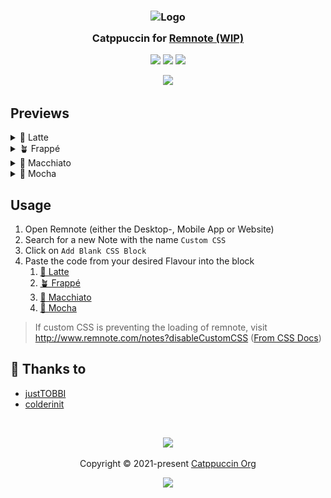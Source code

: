 <h3 align="center">
	<img src="https://raw.githubusercontent.com/catppuccin/catppuccin/main/assets/logos/exports/1544x1544_circle.png" width="100" alt="Logo"/><br/>
	<img src="https://raw.githubusercontent.com/catppuccin/catppuccin/main/assets/misc/transparent.png" height="30" width="0px"/>
	Catppuccin for <a href="https://remnote.com">Remnote (WIP)</a>
	<img src="https://raw.githubusercontent.com/catppuccin/catppuccin/main/assets/misc/transparent.png" height="30" width="0px"/>
</h3>

<p align="center">
	<a href="https://github.com/catppuccin/remnote/stargazers"><img src="https://img.shields.io/github/stars/catppuccin/remnote?colorA=363a4f&colorB=b7bdf8&style=for-the-badge"></a>
	<a href="https://github.com/catppuccin/remnote/issues"><img src="https://img.shields.io/github/issues/catppuccin/remnote?colorA=363a4f&colorB=f5a97f&style=for-the-badge"></a>
	<a href="https://github.com/catppuccin/remnote/contributors"><img src="https://img.shields.io/github/contributors/catppuccin/remnote?colorA=363a4f&colorB=a6da95&style=for-the-badge"></a>
</p>

<p align="center">
	<img src="https://raw.githubusercontent.com/catppuccin/catppuccin/main/assets/misc/sample.png"/>
</p>

## Previews

<details>
<summary>🌻 Latte</summary>
<img src="assets/remnote-latte.webp"/>
</details>
<details>
<summary>🪴 Frappé</summary>
<img src="assets/remnote-remnote-frappe.webp"/>
</details>
<details>
<summary>🌺 Macchiato</summary>
<img src="assets/remnote-macchiato.webp"/>
</details>
<details>
<summary>🌿 Mocha</summary>
<img src="assets/remnote-mocha.webp"/>
</details>

## Usage

1. Open Remnote (either the Desktop-, Mobile App or Website)
2. Search for a new Note with the name `Custom CSS`
3. Click on `Add Blank CSS Block`
4. Paste the code from your desired Flavour into the block
    1. [🌻 Latte](https://github.com/catppuccin/remnote/raw/main/latte/theme.css)
    2. [🪴 Frappé](https://github.com/catppuccin/remnote/raw/main/frapp%C3%A9/theme.css)
    3. [🌺 Macchiato](https://github.com/catppuccin/remnote/raw/main/macchiato/theme.css)
    4. [🌿 Mocha](https://github.com/catppuccin/remnote/raw/main/mocha/theme.css)

> If custom CSS is preventing the loading of remnote, visit <http://www.remnote.com/notes?disableCustomCSS> ([From CSS Docs](https://plugins.remnote.com/custom-css))

## 💝 Thanks to

-   [justTOBBI](https://github.com/justTOBBI)
-   [colderinit](https://github.com/colderinit)

&nbsp;

<p align="center">
	<img src="https://raw.githubusercontent.com/catppuccin/catppuccin/main/assets/footers/gray0_ctp_on_line.svg?sanitize=true" />
</p>

<p align="center">
	Copyright &copy; 2021-present <a href="https://github.com/catppuccin" target="_blank">Catppuccin Org</a>
</p>

<p align="center">
	<a href="https://github.com/catppuccin/catppuccin/blob/main/LICENSE"><img src="https://img.shields.io/static/v1.svg?style=for-the-badge&label=License&message=MIT&logoColor=d9e0ee&colorA=363a4f&colorB=b7bdf8"/></a>
</p>
